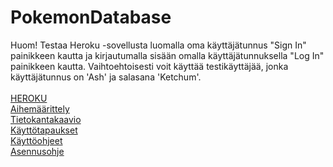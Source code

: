 <h1>PokemonDatabase</h1>

Huom! Testaa Heroku -sovellusta luomalla oma käyttäjätunnus "Sign In" painikkeen kautta ja kirjautumalla sisään omalla
käyttäjätunnuksella "Log In" painikkeen kautta. Vaihtoehtoisesti voit käyttää testikäyttäjää, jonka käyttäjätunnus on 'Ash' ja
salasana 'Ketchum'.
<br/> <br/>
[HEROKU](https://pokemon-db-2k19.herokuapp.com/)<br/>
[Aihemäärittely](https://github.com/rpulkka/PokemonDatabase/blob/master/documentation/aihemaarittely.md)<br/>
[Tietokantakaavio](https://github.com/rpulkka/PokemonDatabase/blob/master/documentation/tietokantakaavio.md)<br/>
[Käyttötapaukset](https://github.com/rpulkka/PokemonDatabase/blob/master/documentation/kayttotapaukset.md)<br/>
[Käyttöohjeet](https://github.com/rpulkka/PokemonDatabase/blob/master/documentation/kayttoohjeet.md)<br/>
[Asennusohje](https://github.com/rpulkka/PokemonDatabase/blob/master/documentation/asennusohje.md)<br/>
